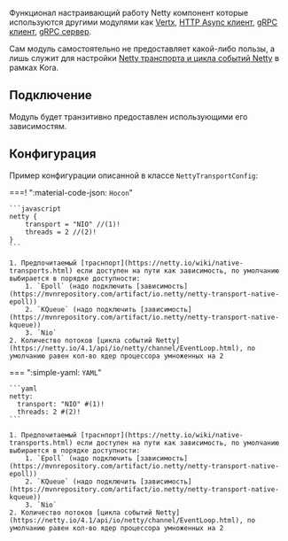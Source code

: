 Функционал настраивающий работу Netty компонент которые используются другими модулями как [Vertx](database-vertx.md), [HTTP Async клиент](http-client.md#asynchttpclient), [gRPC клиент](grpc-client.md), [gRPC сервер](grpc-server.md).

Сам модуль самостоятельно не предоставляет какой-либо пользы, 
а лишь служит для настройки [Netty транспорта и цикла событий Netty](https://netty.io/4.1/api/io/netty/channel/EventLoop.html) в рамках Kora.

## Подключение

Модуль будет транзитивно предоставлен использующими его зависимостям.

## Конфигурация

Пример конфигурации описанной в классе `NettyTransportConfig`:

===! ":material-code-json: `Hocon`"

    ```javascript
    netty {
        transport = "NIO" //(1)!
        threads = 2 //(2)!
    }
    ```

    1. Предпочитаемый [траснпорт](https://netty.io/wiki/native-transports.html) если доступен на пути как зависимость, по умолчанию выбирается в порядке доступности: 
        1. `Epoll` (надо подключить [зависимость](https://mvnrepository.com/artifact/io.netty/netty-transport-native-epoll))
        2. `KQueue` (надо подключить [зависимость](https://mvnrepository.com/artifact/io.netty/netty-transport-native-kqueue))
        3. `Nio`
    2. Количество потоков [цикла событий Netty](https://netty.io/4.1/api/io/netty/channel/EventLoop.html), по умолчанию равен кол-во ядер процессора умноженных на 2

=== ":simple-yaml: `YAML`"

    ```yaml
    netty:
      transport: "NIO" #(1)!
      threads: 2 #(2)!
    ```

    1. Предпочитаемый [траснпорт](https://netty.io/wiki/native-transports.html) если доступен на пути как зависимость, по умолчанию выбирается в порядке доступности: 
        1. `Epoll` (надо подключить [зависимость](https://mvnrepository.com/artifact/io.netty/netty-transport-native-epoll))
        2. `KQueue` (надо подключить [зависимость](https://mvnrepository.com/artifact/io.netty/netty-transport-native-kqueue))
        3. `Nio`
    2. Количество потоков [цикла событий Netty](https://netty.io/4.1/api/io/netty/channel/EventLoop.html), по умолчанию равен кол-во ядер процессора умноженных на 2
